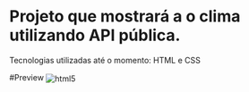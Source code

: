 # Projeto que mostrará a o clima utilizando API pública.
Tecnologias utilizadas até o momento: HTML e CSS

#Preview
<img align="center" alt="html5" src="https://cdn.discordapp.com/attachments/773787772167127071/904137133458063390/unknown.png"/>
